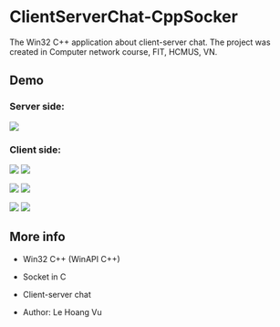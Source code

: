 # ClientServerChat-CppSocker

The Win32 C++ application about client-server chat.
The project was created in Computer network course, FIT, HCMUS, VN.

## Demo

### Server side:
<img src="https://github.com/elhoangvu/ClientServerChat-C-Socket/blob/master/Demo/server.jpg"> 

### Client side:

<img src="https://github.com/elhoangvu/ClientServerChat-C-Socket/blob/master/Demo/client1.jpg"> <img src="https://github.com/elhoangvu/ClientServerChat-C-Socket/blob/master/Demo/client2.jpg">

<img src="https://github.com/elhoangvu/ClientServerChat-C-Socket/blob/master/Demo/client3.jpg"> <img src="https://github.com/elhoangvu/ClientServerChat-C-Socket/blob/master/Demo/client4.jpg">

<img src="https://github.com/elhoangvu/ClientServerChat-C-Socket/blob/master/Demo/client5.jpg">
<img src="https://github.com/elhoangvu/ClientServerChat-C-Socket/blob/master/Demo/client6.jpg">

## More info
- Win32 C++ (WinAPI C++)
- Socket in C
- Client-server chat

- Author: Le Hoang Vu
